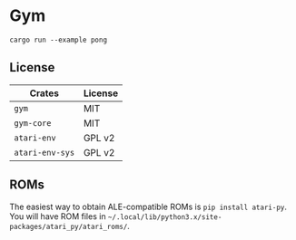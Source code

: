 # Gym

```
cargo run --example pong
```

## License
Crates          | License
----------------|--------
`gym`           | MIT
`gym-core`      | MIT
`atari-env`     | GPL v2
`atari-env-sys` | GPL v2

## ROMs
The easiest way to obtain ALE-compatible ROMs is `pip install atari-py`.
You will have ROM files in `~/.local/lib/python3.x/site-packages/atari_py/atari_roms/`.
